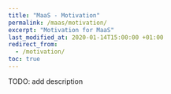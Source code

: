 ```yaml
---
title: "MaaS - Motivation"
permalink: /maas/motivation/
excerpt: "Motivation for MaaS"
last_modified_at: 2020-01-14T15:00:00 +01:00
redirect_from:
  - /motivation/
toc: true
---
```


TODO: add description

